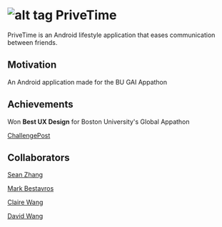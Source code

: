 # ![alt tag](https://raw.githubusercontent.com/Freddie-V4/PriveTime----Appathon/master/app/src/main/res/drawable-hdpi/ic_launcher.png) PriveTime 

PriveTime is an Android lifestyle application that eases communication between friends.

## Motivation
An Android application made for the BU GAI Appathon

## Achievements
Won **Best UX Design** for Boston University's Global Appathon

[ChallengePost](http://2gaiappathon.challengepost.com/submissions)

## Collaborators

[Sean Zhang](https://github.com/puzzledsean)

[Mark Bestavros](https://github.com/Markouka)

[Claire Wang](https://github.com/clairew)

[David Wang](https://github.com/davidwang830)
